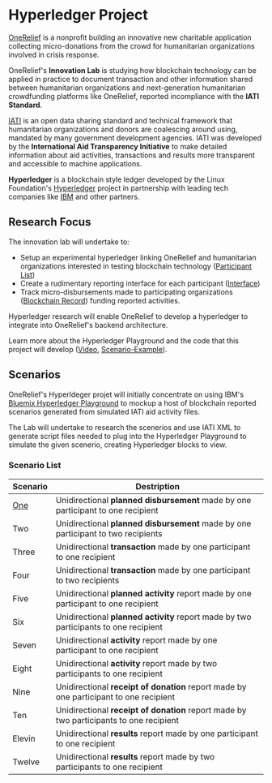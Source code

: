 # Hyperledger Project

[OneRelief](https://onereliefapp.com) is a nonprofit building an innovative new charitable application collecting micro-donations from the crowd for humanitarian organizations involved in crisis response.

OneRelief's **Innovation Lab** is studying how blockchain technology can be applied in practice to document transaction and other information shared between humanitarian organizations and next-generation humanitarian crowdfunding platforms like OneRelief, reported incompliance with the **IATI Standard**.

[IATI](http://iatistandard.org) is an open data sharing standard and technical framework that humanitarian organizations and donors are coalescing around using, mandated by many government development agencies. IATI was developed by the **International Aid Transparency Initiative** to make detailed information about aid activities, transactions and results more transparent and accessible to machine applications.

**Hyperledger** is a blockchain style ledger developed by the Linux Foundation's [Hyperledger](https://www.hyperledger.org/) project in partnership with leading tech companies like [IBM](https://www.ibm.com/blockchain/hyperledger.html) and other partners.

## Research Focus

The innovation lab will undertake to:

* Setup an experimental hyperledger linking OneRelief and humanitarian organizations interested in testing blockchain technology ([Participant List](https://github.com/Brentophillips/OneRelief-Hyperledger/blob/master/Participants.md))
* Create a rudimentary reporting interface for each participant ([Interface](https://github.com/Brentophillips/OneRelief-Hyperledger/tree/master/Interface))
* Track micro-disbursements made to participating organizations ([Blockchain Record](https://github.com/Brentophillips/OneRelief-Hyperledger/blob/master/Record.md)) funding reported activities.

Hyperledger research will enable OneRelief to develop a hyperledger to integrate into OneRelief's backend architecture.

Learn more about the Hyperledger Playground and the code that this project will develop ([Video](https://www.youtube.com/watch?v=swliX9LFerk), [Scenario-Example](https://github.com/Brentophillips/OneRelief-Hyperledger/blob/master/Scenario-Example.md)).

## Scenarios

OneRelief's Hyperldeger projet will initially concentrate on using IBM's [Bluemix Hyperledger Playground](http://composer-playground.mybluemix.net) to mockup a host of blockchain reported scenarios generated from simulated IATI aid activity files.

The Lab will undertake to research the scenerios and use IATI XML to generate script files needed to plug into the Hyperledger Playground to simulate the given scenerio, creating Hyperledger blocks to view.

### Scenario List

Scenario | Destription
--- | ---
[One](https://github.com/Brentophillips/OneRelief-Hyperledger/blob/bp-edit/Scenarios/S-One.md) | Unidirectional **planned disbursement** made by one participant to one recipient
Two | Unidirectional **planned disbursement** made by one participant to two recipients
Three | Unidirectional **transaction** made by one participant to one recipient
Four | Unidirectional **transaction** made by one participant to two recipients
Five | Unidirectional **planned activity** report made by one participant to one recipient
Six | Unidirectional **planned activity** report made by two participants to one recipient
Seven | Unidirectional **activity** report made by one participant to one recipient
Eight | Unidirectional **activity** report made by two participants to one recipient
Nine | Unidirectional **receipt of donation** report made by one participant to one recipient
Ten | Unidirectional **receipt of donation** report made by two participants to one recipient
Elevin | Unidirectional **results** report made by one participant to one recipient
Twelve | Unidirectional **results** report made by two participants to one recipient

